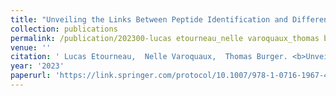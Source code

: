 ```yaml
---
title: "Unveiling the Links Between Peptide Identification and Differential Analysis FDR Controls by Means of a Practical Introduction to Knockoff Filters"
collection: publications
permalink: /publication/202300-lucas etourneau_nelle varoquaux_thomas burger
venue: ''
citation: ' Lucas Etourneau,  Nelle Varoquaux,  Thomas Burger. <b>Unveiling the Links Between Peptide Identification and Differential Analysis FDR Controls by Means of a Practical Introduction to Knockoff Filters</b>, <i></i> 2023'
year: '2023'
paperurl: 'https://link.springer.com/protocol/10.1007/978-1-0716-1967-4_1'
---
```

